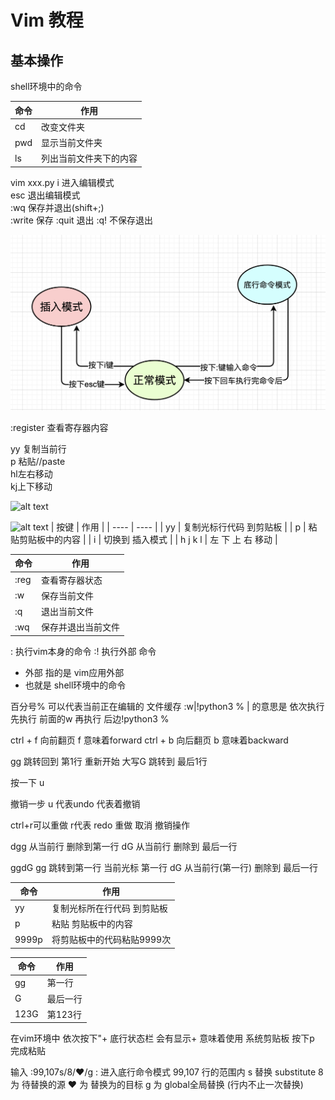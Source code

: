 # Vim 教程

## 基本操作

shell环境中的命令

| 命令 | 作用 |
| ---- | ---- |
| cd   | 改变文件夹 |
| pwd  | 显示当前文件夹 |
| ls   | 列出当前文件夹下的内容 |

vim xxx.py
i 进入编辑模式  
esc 退出编辑模式  
 :wq 保存并退出(shift+;)  
 :write 保存 :quit 退出 :q! 不保存退出

![Vim三种状态切换](../图/Vim/Vim三种状态切换.png)

:register 查看寄存器内容

yy 复制当前行  
p 粘贴//paste  
hl左右移动  
kj上下移动

![alt text](../图/Vim/image.png)

![alt text](../图/Vim/image2.png)
| 按键 | 作用 |
| ---- | ---- |
| yy   | 复制光标行代码 到剪贴板 |
| p    | 粘贴剪贴板中的内容 |
| i    | 切换到 插入模式 |
| h j k l | 左 下 上 右 移动 |

| 命令 | 作用 |
| ---- | ---- |
| :reg | 查看寄存器状态 |
| :w   | 保存当前文件 |
| :q   | 退出当前文件 |
| :wq  | 保存并退出当前文件 |

: 执行vim本身的命令
:! 执行外部 命令

- 外部 指的是 vim应用外部
- 也就是 shell环境中的命令

百分号%
可以代表当前正在编辑的 文件缓存
:w|!python3 %
| 的意思是 依次执行
先执行 前面的w
再执行 后边!python3 %

ctrl + f
向前翻页
f 意味着forward
ctrl + b
向后翻页
b 意味着backward

gg
跳转回到 第1行
重新开始
大写G
跳转到 最后1行

按一下 u

撤销一步
u 代表undo
代表着撤销

ctrl+r可以重做
r代表
redo 重做
取消 撤销操作

dgg
从当前行
删除到第一行
dG
从当前行
删除到 最后一行

ggdG
gg
跳转到第一行
当前光标 第一行
dG
从当前行(第一行)
删除到 最后一行

| 命令 | 作用 |
| ---- | ---- |
| yy   | 复制光标所在行代码 到剪贴板 |
| p    | 粘贴 剪贴板中的内容 |
| 9999p| 将剪贴板中的代码粘贴9999次 |

| 命令 | 作用 |
| ---- | ---- |
| gg   | 第一行 |
| G    | 最后一行 |
| 123G | 第123行 |

在vim环境中
依次按下"+
底行状态栏 会有显示+ 意味着使用 系统剪贴板
按下p
完成粘贴

输入 :99,107s/8/❤/g
: 进入底行命令模式
99,107 行的范围内
s 替换 substitute
8 为 待替换的源
❤ 为 替换为的目标
g 为 global全局替换
(行内不止一次替换)
